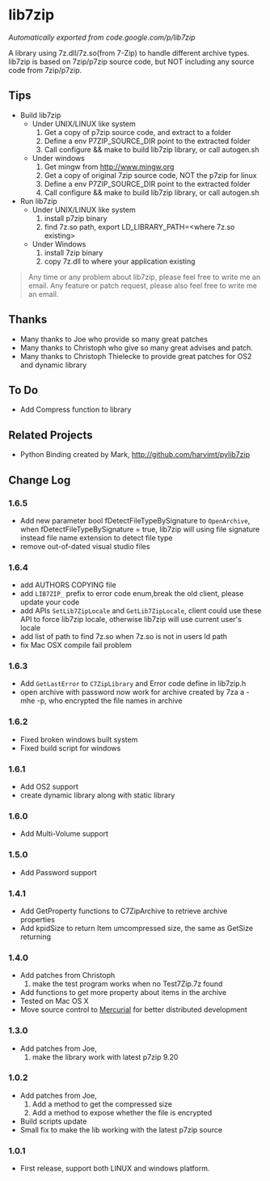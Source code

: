 # lib7zip
*Automatically exported from code.google.com/p/lib7zip*

A library using 7z.dll/7z.so(from 7-Zip) to handle different archive types. 
lib7zip is based on 7zip/p7zip source code, but NOT including any source code from 7zip/p7zip.
## Tips
+ Build lib7zip
  + Under UNIX/LINUX like system
    1. Get a copy of p7zip source code, and extract to a folder
    2. Define a env P7ZIP_SOURCE_DIR point to the extracted folder
    3. Call configure && make to build lib7zip library, or call autogen.sh
  + Under windows
    1. Get mingw from http://www.mingw.org
    2. Get a copy of original 7zip source code, NOT the p7zip for linux
    3. Define a env P7ZIP_SOURCE_DIR point to the extracted folder
    4. Call configure && make to build lib7zip library, or call autogen.sh
+ Run lib7zip
  + Under UNIX/LINUX like system
    1. install p7zip binary
    2. find 7z.so path, export LD_LIBRARY_PATH=&lt;where 7z.so existing&gt;
  + Under Windows
    1. install 7zip binary
    2. copy 7z.dll to where your application existing
  
> Any time or any problem about lib7zip, please feel free to write me an email.
Any feature or patch request, please also feel free to write me an email.

## Thanks
+ Many thanks to Joe who provide so many great patches
+ Many thanks to Christoph who give so many great advises and patch.
+ Many thanks to Christoph Thielecke to provide great patches for OS2 and dynamic library

## To Do
+ Add Compress function to library

## Related Projects
+ Python Binding created by Mark, http://github.com/harvimt/pylib7zip

## Change Log
### 1.6.5
+ Add new parameter bool fDetectFileTypeBySignature to `OpenArchive`, when fDetectFileTypeBySignature = true, lib7zip will using file signature instead file name extension to detect file type
+ remove out-of-dated visual studio files

### 1.6.4
+ add AUTHORS COPYING file
+ add `LIB7ZIP_` prefix to error code enum,break the old client, please update your code
+ add APIs `SetLib7ZipLocale` and `GetLib7ZipLocale`, client could use these API to force lib7zip locale, otherwise lib7zip will use current user's locale
+ add list of path to find 7z.so when 7z.so is not in users ld path
+ fix Mac OSX compile fail problem

### 1.6.3
+ Add `GetLastError` to `C7ZipLibrary` and Error code define in lib7zip.h
+ open archive with password now work for archive created by 7za a -mhe -p, who encrypted the file names in archive

### 1.6.2
+ Fixed broken windows built system
+ Fixed build script for windows

### 1.6.1
+ Add OS2 support
+ create dynamic library along with static library

### 1.6.0
+ Add Multi-Volume support

### 1.5.0
+ Add Password support

### 1.4.1
+ Add GetProperty functions to C7ZipArchive to retrieve archive properties
+ Add kpidSize to return Item umcompressed size, the same as GetSize returning

### 1.4.0
+ Add patches from Christoph
  1. make the test program works when no Test7Zip.7z found
+ Add functions to get more property about items in the archive
+ Tested on Mac OS X
+ Move source control to [Mercurial](http://mercurial.selenic.com/) for better distributed development

### 1.3.0
+ Add patches from Joe,
  1. make the library work with latest p7zip 9.20

### 1.0.2
+ Add patches from Joe,
  1. Add a method to get the compressed size
  1. Add a method to expose whether the file is encrypted
+ Build scripts update
+ Small fix to make the lib working with the latest p7zip source

### 1.0.1
+ First release, support both LINUX and windows platform.
